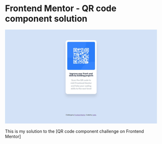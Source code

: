 # Frontend Mentor - QR code component solution
![](./screenshot.png)

This is my solution to the [QR code component challenge on Frontend Mentor]